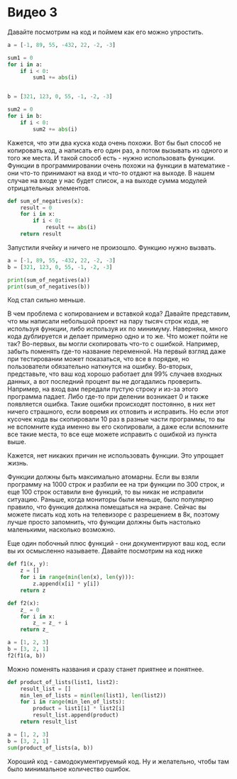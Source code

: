 # Видео 3

Давайте посмотрим на код и поймем как его можно упростить.

```python
a = [-1, 89, 55, -432, 22, -2, -3]

sum1 = 0
for i in a:
    if i < 0:
        sum1 += abs(i)


b = [321, 123, 0, 55, -1, -2, -3]

sum2 = 0
for i in b:
    if i < 0:
        sum2 += abs(i)
```

Кажется, что эти два куска кода очень похожи. Вот бы был способ не копировать код, а написать его один раз, а потом вызывать из одного и того же места. И такой способ есть - нужно использовать функции. Функции в программировании очень похожи на функции в математике - они что-то принимают на вход и что-то отдают на выходе. В нашем случае на входе у нас будет список, а на выходе сумма модулей отрицательных элементов.

```python
def sum_of_negatives(x):
    result = 0
    for i in x:
        if i < 0:
            result += abs(i)
    return result
```

Запустили ячейку и ничего не произошло. Функцию нужно вызвать.

```python
a = [-1, 89, 55, -432, 22, -2, -3]
b = [321, 123, 0, 55, -1, -2, -3]

print(sum_of_negatives(a))
print(sum_of_negatives(b))
```

Код стал сильно меньше.

В чем проблема с копированием и вставкой кода? Давайте представим, что мы написали небольшой проект на пару тысяч строк кода, не используя функции, либо используя их по минимуму. Наверняка, много кода дублируется и делает примерно одно и то же. Что может пойти не так? Во-первых, вы могли скопировать что-то с ошибкой. Например, забыть поменять где-то название переменной. На первый взгляд даже при тестировании может показаться, что все в порядке, но пользователи обязательно наткнутся на ошибку.  Во-вторых, представьте, что ваш код хорошо работает для 99% случаев входных данных, а вот последний процент вы не догадались проверить. Например, на вход вам передали пустую строку и из-за этого программа падает. Либо где-то при делении возникает 0 и также появляется ошибка. Такие ошибки происходят постоянно, в них нет ничего страшного, если вовремя их отловить и исправить. Но если этот кусочек кода вы скопировали 10 раз в разные части программы, то вы не вспомните куда именно вы его скопировали, а даже если вспомните все такие места, то все еще можете исправить с ошибкой из пункта выше.

Кажется, нет никаких причин не использовать функции. Это упрощает жизнь.

Функции должны быть максимально атомарны. Если вы взяли программу на 1000 строк и разбили ее на три функции по 300 строк, и еще 100 строк оставили вне функций, то вы никак не исправили ситуацию. Раньше, когда мониторы были меньше, было популярно правило, что функция должна помещаться на экране. Сейчас вы можете писать код хоть на телевизоре с разрешением в 8к, поэтому лучше просто запомнить, что функции должны быть настолько маленькими, насколько возможно.

Еще один побочный плюс функций - они документируют ваш код, если вы их осмысленно называете. Давайте посмотрим на код ниже

```python
def f1(x, y):
    z = []
    for i in range(min(len(x), len(y))):
        z.append(x[i] * y[i])
    return z

def f2(x):
    z_ = 0
    for i in x:
        z_ = z_ + i
    return z_

a = [1, 2, 3]
b = [3, 2, 1]
f2(f1(a, b))
```

Можно поменять названия и сразу станет приятнее и понятнее.

```python
def product_of_lists(list1, list2):
    result_list = []
    min_len_of_lists = min(len(list1), len(list2))
    for i in range(min_len_of_lists):
        product = list1[i] * list2[i]
        result_list.append(product)
    return result_list

a = [1, 2, 3]
b = [3, 2, 1]
sum(product_of_lists(a, b))
```

Хороший код - самодокументируемый код. Ну и желательно, чтобы там было минимальное количество ошибок.
